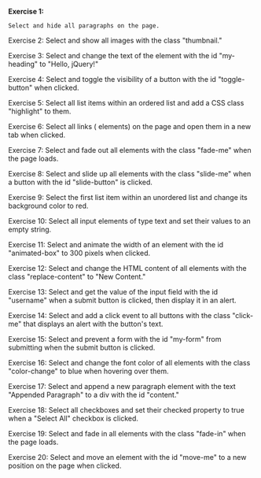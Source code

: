 **Exercise 1:**
```
Select and hide all paragraphs on the page.
```

Exercise 2:
Select and show all images with the class "thumbnail."

Exercise 3:
Select and change the text of the element with the id "my-heading" to "Hello, jQuery!"

Exercise 4:
Select and toggle the visibility of a button with the id "toggle-button" when clicked.

Exercise 5:
Select all list items within an ordered list and add a CSS class "highlight" to them.

Exercise 6:
Select all links (<a> elements) on the page and open them in a new tab when clicked.

Exercise 7:
Select and fade out all elements with the class "fade-me" when the page loads.

Exercise 8:
Select and slide up all elements with the class "slide-me" when a button with the id "slide-button" is clicked.

Exercise 9:
Select the first list item within an unordered list and change its background color to red.

Exercise 10:
Select all input elements of type text and set their values to an empty string.

Exercise 11:
Select and animate the width of an element with the id "animated-box" to 300 pixels when clicked.

Exercise 12:
Select and change the HTML content of all elements with the class "replace-content" to "New Content."

Exercise 13:
Select and get the value of the input field with the id "username" when a submit button is clicked, then display it in an alert.

Exercise 14:
Select and add a click event to all buttons with the class "click-me" that displays an alert with the button's text.

Exercise 15:
Select and prevent a form with the id "my-form" from submitting when the submit button is clicked.

Exercise 16:
Select and change the font color of all elements with the class "color-change" to blue when hovering over them.

Exercise 17:
Select and append a new paragraph element with the text "Appended Paragraph" to a div with the id "content."

Exercise 18:
Select all checkboxes and set their checked property to true when a "Select All" checkbox is clicked.

Exercise 19:
Select and fade in all elements with the class "fade-in" when the page loads.

Exercise 20:
Select and move an element with the id "move-me" to a new position on the page when clicked.
